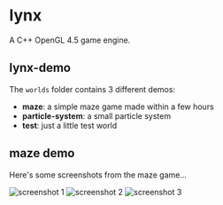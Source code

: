 lynx
====

A C++ OpenGL 4.5 game engine.

## lynx-demo

The `worlds` folder contains 3 different demos:
* **maze**: a simple maze game made within a few hours
* **particle-system**: a small particle system
* **test**: just a little test world


## maze demo

Here's some screenshots from the maze game...

![screenshot 1](https://cloud.githubusercontent.com/assets/1631044/6648763/3d2f1de4-c9b4-11e4-9ab3-c77941cd33a8.png)
![screenshot 2](https://cloud.githubusercontent.com/assets/1631044/6648764/3d582a5e-c9b4-11e4-9434-d6a5a92228b5.png)
![screenshot 3](https://cloud.githubusercontent.com/assets/1631044/6648765/3d5bb354-c9b4-11e4-9ae9-416522f384b6.png)
